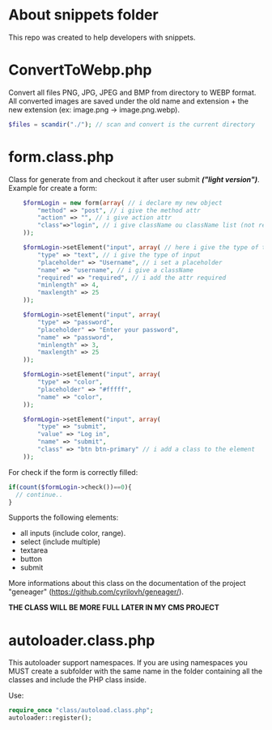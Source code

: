 # About snippets folder

This repo was created to help developers with snippets.

# ConvertToWebp.php

Convert all files PNG, JPG, JPEG and BMP from directory to WEBP format.
All converted images are saved under the old name and extension + the new extension (ex: image.png -> image.png.webp).

```php
$files = scandir("./"); // scan and convert is the current directory
```

# form.class.php

Class for generate from and checkout it after user submit ***("light version")***.
Example for create a form:

```php
    $formLogin = new form(array( // i declare my new object
        "method" => "post", // i give the method attr
        "action" => "", // i give action attr
        "class"=>"login", // i give className ou className list (not required)
    ));

    $formLogin->setElement("input", array( // here i give the type of tag
        "type" => "text", // i give the type of input
        "placeholder" => "Username", // i set a placeholder
        "name" => "username", // i give a className
        "required" => "required", // i add the attr required
        "minlength" => 4,
        "maxlength" => 25
    ));

    $formLogin->setElement("input", array(
        "type" => "password",
        "placeholder" => "Enter your password",
        "name" => "password",
        "minlength" => 3,
        "maxlength" => 25
    ));

    $formLogin->setElement("input", array(
        "type" => "color",
        "placeholder" => "#fffff",
        "name" => "color",
    ));

    $formLogin->setElement("input", array(
        "type" => "submit",
        "value" => "Log in",
        "name" => "submit",
        "class" => "btn btn-primary" // i add a class to the element
    ));
```

For check if the form is correctly filled:
```php
if(count($formLogin->check())==0){
  // continue..
}
```

Supports the following elements:
- all inputs (include color, range).
- select (include multiple)
- textarea
- button
- submit

More informations about this class on the documentation of the project "geneager" (https://github.com/cyrilovh/geneager/).

**THE CLASS WILL BE MORE FULL LATER IN MY CMS PROJECT**

# autoloader.class.php
This autoloader support namespaces.
If you are using namespaces you MUST create a subfolder with the same name in the folder containing all the classes and include the PHP class inside.

Use:
```php
require_once "class/autoload.class.php";
autoloader::register();
```
